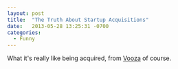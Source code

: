 ```yaml
---
layout: post
title:  "The Truth About Startup Acquisitions"
date:   2013-05-28 13:25:31 -0700
categories:
  - Funny
---
```


What it's really like being acquired, from  [Vooza](http://vooza.com)  of course.

